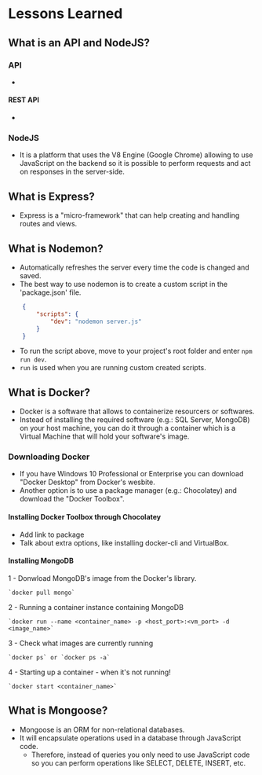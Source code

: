 # Lessons Learned 

## What is an API and NodeJS?
### API
- 

#### REST API
-

### NodeJS
- It is a platform that uses the V8 Engine (Google Chrome) allowing to use JavaScript on the backend so it is possible to perform requests and act on responses in the server-side.

## What is Express?
- Express is a "micro-framework" that can help creating and handling routes and views.

## What is Nodemon?
- Automatically refreshes the server every time the code is changed and saved.
- The best way to use nodemon is to create a custom script in the 'package.json' file.

```json
    {
        "scripts": {
            "dev": "nodemon server.js"
        }
    }
```

- To run the script above, move to your project's root folder and enter `npm run dev`.
- `run` is used when you are running custom created scripts.

## What is Docker?
- Docker is a software that allows to containerize resourcers or softwares.
- Instead of installing the required software (e.g.: SQL Server, MongoDB) on your host machine, you can do it through a container which is a Virtual Machine that will hold your software's image.

### Downloading Docker
-  If you have Windows 10 Professional or Enterprise you can download "Docker Desktop" from Docker's wesbite.
- Another option is to use a package manager (e.g.: Chocolatey) and download the "Docker Toolbox".

#### Installing Docker Toolbox through Chocolatey
- Add link to package
- Talk about extra options, like installing docker-cli and VirtualBox.

#### Installing MongoDB
1 - Donwload MongoDB's image from the Docker's library.

    `docker pull mongo`

2 - Running a container instance containing MongoDB

    `docker run --name <container_name> -p <host_port>:<vm_port> -d <image_name>`

3 - Check what images are currently running

    `docker ps` or `docker ps -a`

4 - Starting up a container - when it's not running!

    `docker start <container_name>`

## What is Mongoose?
- Mongoose is an ORM for non-relational databases.
- It will encapsulate operations used in a database through JavaScript code.
    - Therefore, instead of queries you only need to use JavaScript code so you can perform operations like SELECT, DELETE, INSERT, etc.

